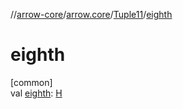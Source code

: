 //[arrow-core](../../../index.md)/[arrow.core](../index.md)/[Tuple11](index.md)/[eighth](eighth.md)

# eighth

[common]\
val [eighth](eighth.md): [H](index.md)
